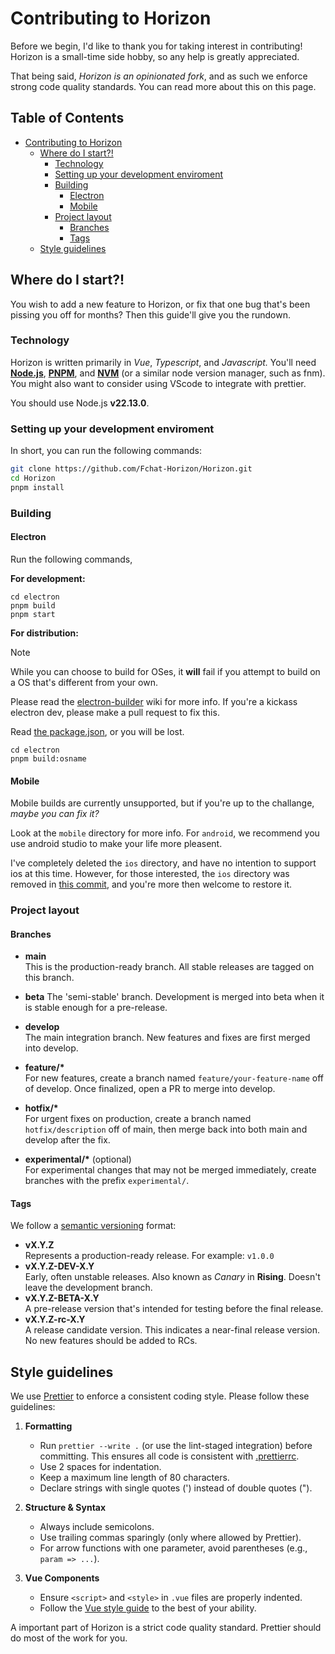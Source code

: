 # Contributing to Horizon

Before we begin, I'd like to thank you for taking interest in contributing! Horizon is a small-time side hobby, so any help is greatly appreciated.

That being said, _Horizon is an opinionated fork_, and as such we enforce strong code quality standards. You can read more about this on this page.

## Table of Contents <!-- omit in toc -->

- [Contributing to Horizon](#contributing-to-horizon)
  - [Where do I start?!](#where-do-i-start)
    - [Technology](#technology)
    - [Setting up your development enviroment](#setting-up-your-development-enviroment)
    - [Building](#building)
      - [Electron](#electron)
      - [Mobile](#mobile)
    - [Project layout](#project-layout)
      - [Branches](#branches)
      - [Tags](#tags)
  - [Style guidelines](#style-guidelines)

## Where do I start?!

You wish to add a new feature to Horizon, or fix that one bug that's been pissing you off for months? Then this guide'll give you the rundown.

### Technology

Horizon is written primarily in _Vue_, _Typescript_, and _Javascript._ You'll need **[Node.js](https://nodejs.org/en/download)**, **[PNPM](https://pnpm.io/installation)**, and **[NVM](https://github.com/nvm-sh/nvm)** (or a similar node version manager, such as fnm). You might also want to consider using VScode to integrate with prettier.

You should use Node.js **v22.13.0**.

### Setting up your development enviroment

In short, you can run the following commands:

```sh
git clone https://github.com/Fchat-Horizon/Horizon.git
cd Horizon
pnpm install
```

### Building

#### Electron

Run the following commands,

**For development:**

```
cd electron
pnpm build
pnpm start
```

**For distribution:**

> [!NOTE]
> While you can choose to build for OSes, it **will** fail if you attempt to build on a OS that's different from your own.
>
> Please read the [electron-builder](https://www.electron.build/multi-platform-build.html) wiki for more info. If you're a kickass electron dev, please make a pull request to fix this.

Read [the package.json](/electron/package.json), or you will be lost.

```
cd electron
pnpm build:osname
```

#### Mobile

Mobile builds are currently unsupported, but if you're up to the challange, _maybe you can fix it?_

Look at the `mobile` directory for more info. For `android`, we recommend you use android studio to make your life more pleasent.

I've completely deleted the `ios` directory, and have no intention to support ios at this time. However, for those interested, the `ios` directory was removed in [this commit](https://github.com/Fchat-Horizon/Horizon/commit/41261d1ba7043eb7dfd5a1a6331dc604ff338814), and you're more then welcome to restore it.

### Project layout

#### Branches

- **main**  
  This is the production-ready branch. All stable releases are tagged on this branch.

- **beta**
  The 'semi-stable' branch. Development is merged into beta when it is stable enough for a pre-release.

- **develop**  
  The main integration branch. New features and fixes are first merged into develop.

- **feature/\***  
  For new features, create a branch named `feature/your-feature-name` off of develop. Once finalized, open a PR to merge into develop.

- **hotfix/\***  
  For urgent fixes on production, create a branch named `hotfix/description` off of main, then merge back into both main and develop after the fix.

- **experimental/\*** (optional)  
  For experimental changes that may not be merged immediately, create branches with the prefix `experimental/`.

#### Tags

We follow a [semantic versioning](https://semver.org) format:

- **vX.Y.Z**  
  Represents a production-ready release. For example: `v1.0.0`
- **vX.Y.Z-DEV-X.Y**  
  Early, often unstable releases. Also known as _Canary_ in **Rising**. Doesn't leave the development branch.
- **vX.Y.Z-BETA-X.Y**  
  A pre-release version that's intended for testing before the final release.
- **vX.Y.Z-rc-X.Y**  
  A release candidate version. This indicates a near-final release version. No new features should be added to RCs.

## Style guidelines

We use [Prettier](https://prettier.io/) to enforce a consistent coding style. Please follow these guidelines:

1. **Formatting**
   - Run `prettier --write .` (or use the lint-staged integration) before committing. This ensures all code is consistent with [.prettierrc](./.prettierrc).
   - Use 2 spaces for indentation.
   - Keep a maximum line length of 80 characters.
   - Declare strings with single quotes (') instead of double quotes (").

2. **Structure & Syntax**
   - Always include semicolons.
   - Use trailing commas sparingly (only where allowed by Prettier).
   - For arrow functions with one parameter, avoid parentheses (e.g., `param => ...`).

3. **Vue Components**
   - Ensure `<script>` and `<style>` in `.vue` files are properly indented.
   - Follow the [Vue style guide](https://v2.vuejs.org/v2/style-guide) to the best of your ability.

A important part of Horizon is a strict code quality standard. Prettier should do most of the work for you.
